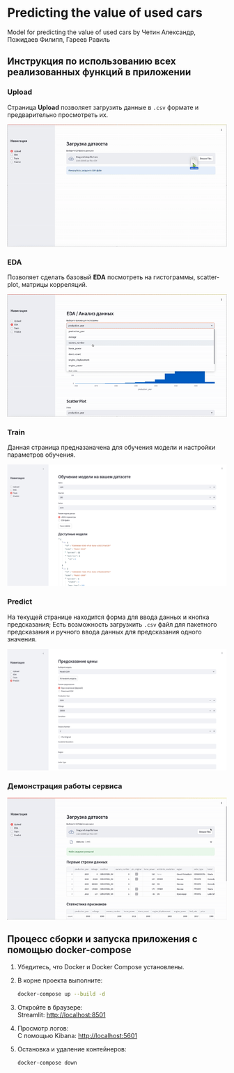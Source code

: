 # Predicting the value of used cars
Model for predicting the value of used cars
by Четин Александр, Пожидаев Филипп, Гареев Равиль

## Инструкция по использованию всех реализованных функций в приложении

### Upload
Страница **Upload** позволяет загрузить данные в `.csv` формате и предварительно просмотреть их. 

![](docs/demo-part-5/demo/upload.gif)
### EDA
Позволяет сделать базовый **EDA** посмотреть на гистограммы, scatter-plot, матрицы корреляций.

![](docs/demo-part-5/demo/eda.gif)
### Train
Данная страница предназаначена для обучения модели и настройки параметров обучения.

![](docs/demo-part-5/images/train-screenshot.png)
### Predict
На текущей странице находится форма для ввода данных и кнопка предсказания; Есть возможность загрузкить `.csv` файл для пакетного предсказания и ручного ввода данных для предсказания одного значения.

![](docs/demo-part-5/images/predict-screenshot.png)

### Демонстрация работы сервиса

![](docs/demo-part-5/demo/main-demo.gif)

## Процесс сборки и запуска приложения с помощью docker-compose

1. Убедитесь, что Docker и Docker Compose установлены.
2. В корне проекта выполните:

   ```bash
   docker-compose up --build -d
   ```
3. Откройте в браузере: \
   Streamlit: [http://localhost:8501](http://localhost:8501)
4. Просмотр логов: \
    С помощью Kibana: [http://localhost:5601](http://localhost:5601)
5. Остановка и удаление контейнеров:

   ```bash
   docker-compose down
   ```

